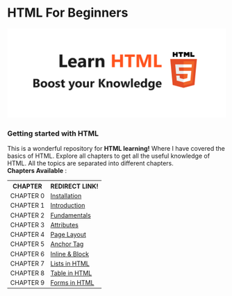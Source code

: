 # HTML For Beginners
![logo](https://github.com/Ninja-Vikash/Assets/blob/main/HTML%20Assets/HTML.png)
### Getting started with HTML

This is a wonderful repository for **HTML learning!** Where I have covered the basics of HTML. Explore all chapters to get all the useful knowledge of HTML. All the topics are separated into different chapters.<br>
**Chapters Available** : <br>

<table>
<tr>
    <th>CHAPTER</th>
    <th>REDIRECT LINK!</th>
</tr>
<tr>
    <td>CHAPTER 0</td>
    <td><a href="https://github.com/Ninja-Vikash/HTML/tree/main/CHAPTER%200%20-%20Installation" target="_blank">Installation</a></td>
</tr>
<tr>
    <td>CHAPTER 1</td>
    <td><a href="https://github.com/Ninja-Vikash/HTML/tree/main/CHAPTER%201%20-%20HTML%20Tutorial" target=""_blank>Introduction</a></td> 
</tr>
<tr>
    <td>CHAPTER 2</td>
    <td><a href="https://github.com/Ninja-Vikash/HTML/tree/main/CHAPTER%202%20-%20HTML%20Fundamental" target="_blank">Fundamentals</a></td> 
</tr>
<tr>
    <td>CHAPTER 3</td>
    <td><a href="https://github.com/Ninja-Vikash/HTML/tree/main/CHAPTER%203%20-%20Attributes" target="_blank">Attributes</a></td> 
</tr>
<tr>
    <td>CHAPTER 4</td>
    <td><a href="https://github.com/Ninja-Vikash/HTML/tree/main/CHAPTER%204%20-%20Page%20Layout" target="_blank">Page Layout</a></td> 
</tr>
<tr>
    <td>CHAPTER 5</td>
    <td><a href="https://github.com/Ninja-Vikash/HTML/tree/main/CHAPTER%205%20-%20Anchor%20Tag" target="_blank">Anchor Tag</a></td> 
</tr>
<tr>
    <td>CHAPTER 6</td>
    <td><a href="https://github.com/Ninja-Vikash/HTML/tree/main/CHAPTER%206%20-%20Inline-block%20tags" target="_blank">Inline & Block</a></td> 
</tr>
<tr>
    <td>CHAPTER 7</td>
    <td><a href="https://github.com/Ninja-Vikash/HTML/tree/main/CHAPTER%207%20-%20List%20in%20HTML" target="_blank">Lists in HTML</a></td> 
</tr>
<tr>
    <td>CHAPTER 8</td>
    <td><a href="https://github.com/Ninja-Vikash/HTML/tree/main/CHAPTER%208%20-%20Table%20in%20HTML" target="_blank">Table in HTML</a></td> 
</tr>
<tr>
    <td>CHAPTER 9</td>
    <td><a href="https://github.com/Ninja-Vikash/HTML/tree/main/CHAPTER%209%20-%20HTML%20Forms" target="_blank">Forms in HTML</a></td> 
</tr>
</table>
